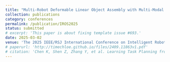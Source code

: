 ```yaml
---
title: "Multi-Robot Deformable Linear Object Assembly with Multi-Modal Perception"
collection: publications
category: conferences
permalink: /publication/IROS2025
status: submitted
# excerpt: 'This paper is about fixing template issue #693.'
date: 2025-03-02
venue: 'The 2025 IEEE/RSJ International Conference on Intelligent Robots and Systems (IROS 2025) '
# paperurl: 'http://timechloe.github.io/files/2409.11863v1.pdf'
# citation: 'Chen K, Shen Z, Zhang Y, et al. Learning Task Planning from Multi-Modal Demonstration for Multi-Stage Contact-Rich Manipulation[J]. arXiv preprint arXiv:2409.11863, 2024.'
---
```


<!-- Large Language Models (LLMs) have gained popularity in task planning for long-horizon manipulation tasks. To enhance the validity of LLM-generated plans, visual demonstrations and online videos have been widely employed to guide the planning process. However, for manipulation tasks involving subtle movements but rich contact interactions, visual perception alone may be insufficient for the LLM to fully interpret the demonstration. Additionally, visual data provides limited information on force-related parameters and conditions, which are crucial for effective execution on real robots. In this paper, we introduce an in-context learning framework that incorporates tactile and force-torque information from human demonstrations to enhance LLMs' ability to generate plans for new task scenarios. We propose a bootstrapped reasoning pipeline that sequentially integrates each modality into a comprehensive task plan. This task plan is then used as a reference for planning in new task configurations. Real-world experiments on two different sequential manipulation tasks demonstrate the effectiveness of our framework in improving LLMs' understanding of multi-modal demonstrations and enhancing the overall planning performance. -->
